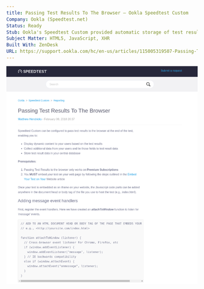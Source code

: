 ```yaml
---
title: Passing Test Results To The Browser – Ookla Speedtest Custom
Company: Ookla (Speedtest.net)
Status: Ready
Stub: Ookla's Speedtest Custom provided automatic storage of test results hosted in the online reporting dashboard for each license, however sometimes users needed to capture more information than was provided by the licensed features. To help with customer use cases, the Javascript client leveraged the browser's Window.postMessage() method to safely enable cross-origin communication between the client's test instance and their self-hosted desired database. 
Subject Matter: HTML5, JavaScript, XHR
Built With: ZenDesk
URL: https://support.ookla.com/hc/en-us/articles/115005319507-Passing-Test-Results-To-The-Browser
---
```

![alt text](./img/passing.png)